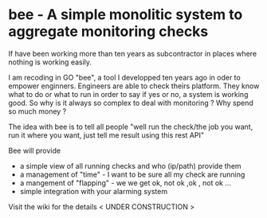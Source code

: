 # bee - A simple monolitic system to aggregate monitoring checks
If have been working more than ten years as subcontractor in places where nothing is working easily.

I am recoding in GO "bee", a tool I developped ten years ago in oder to empower enginners.
Engineers are able to check theirs platform. They know what to do or what to run in order to say if yes or no, a system is working good.
So why is it always so complex to deal with monitoring ? Why spend so much money ?

The idea with bee is to tell all people "well run the check/the job you want, run it where you want, just tell me result using this rest API"

Bee will provide 
* a simple view of all running checks and who (ip/path) provide them
* a management of "time" - I want to be sure all my check are running
* a mangement of "flapping" - we we get ok, not ok ,ok , not ok ...
* simple integration with your alarming system

Visit the wiki for the details
< UNDER CONSTRUCTION >
